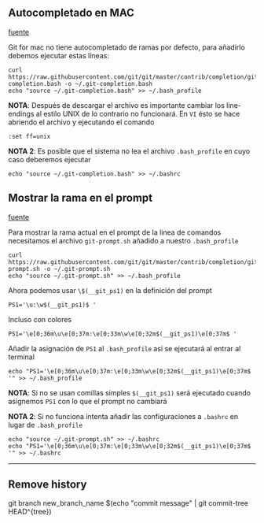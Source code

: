 Autocompletado en MAC
---------------------

[fuente](http://railslove.com/blog/2011/11/25/git-autocomplete-in-bash-on-a-mac/)

Git for mac no tiene autocompletado de ramas por defecto, para añadirlo debemos ejecutar estas líneas:

    curl https://raw.githubusercontent.com/git/git/master/contrib/completion/git-completion.bash -o ~/.git-completion.bash
    echo "source ~/.git-completion.bash" >> ~/.bash_profile

**NOTA**: Después de descargar el archivo es importante cambiar los line-endings al estilo UNIX de lo contrario no funcionará.
En `VI` ésto se hace abriendo el archivo y ejecutando el comando

    :set ff=unix

**NOTA 2**: Es posible que el sistema no lea el archivo `.bash_profile` en cuyo caso deberemos ejecutar

    echo "source ~/.git-completion.bash" >> ~/.bashrc

Mostrar la rama en el prompt
----------------------------

[fuente](http://code-worrier.com/blog/git-branch-in-bash-prompt/)

Para mostrar la rama actual en el prompt de la linea de comandos necesitamos el archivo `git-prompt.sh` añadido a nuestro `.bash_profile`

    curl https://raw.githubusercontent.com/git/git/master/contrib/completion/git-prompt.sh -o ~/.git-prompt.sh
    echo "source ~/.git-prompt.sh" >> ~/.bash_profile

Ahora podemos usar `\$(__git_ps1)` en la definición del prompt

    PS1='\u:\w$(__git_ps1)$ '

Incluso con colores

    PS1='\e[0;36m\u\e[0;37m:\e[0;33m\w\e[0;32m$(__git_ps1)\e[0;37m$ '

Añadir la asignación de `PS1` al `.bash_profile` así se ejecutará al entrar al terminal

    echo "PS1='\e[0;36m\u\e[0;37m:\e[0;33m\w\e[0;32m$(__git_ps1)\e[0;37m$ '" >> ~/.bash_profile
    
**NOTA**: Si no se usan comillas simples `$(__git_ps1)` será ejecutado cuando asignemos `PS1` con lo que el prompt no cambiará

**NOTA 2**: Si no funciona intenta añadir las configuraciones a `.bashrc` en lugar de `.bash_profile`

    echo "source ~/.git-prompt.sh" >> ~/.bashrc
    echo "PS1='\e[0;36m\u\e[0;37m:\e[0;33m\w\e[0;32m$(__git_ps1)\e[0;37m$ '" >> ~/.bashrc

---

## Remove history

git branch new_branch_name $(echo "commit message" | git commit-tree HEAD^{tree})
